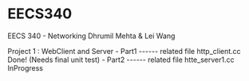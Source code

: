 EECS340
=======

EECS 340 - Networking
Dhrumil Mehta & Lei Wang

Project 1 : WebClient and Server
	- Part1 ------ related file http_client.cc Done! (Needs final unit test)
	- Part2 ------ related file htte_server1.cc InProgress 
 
